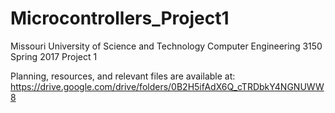 # Microcontrollers_Project1
Missouri University of Science and Technology Computer Engineering 3150 Spring 2017 Project 1

Planning, resources, and relevant files are available at: https://drive.google.com/drive/folders/0B2H5ifAdX6Q_cTRDbkY4NGNUWW8
